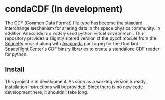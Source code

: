 # condaCDF (In development)

The CDF (Common Data Format) file type has become the standard interchange
mechanism for sharing data in the space physics community.  In addition 
Anaconda is a widely used python virtual environment.  This repository provides
a slightly altered version of the pycdf module from the [SpacePy](https://github.com/spacepy/spacepy)
project along with [Anaconda](https://anaconda.org) packaging for the Goddard Spaceflight Center's CDF binary
libraries to create a standalone CDF reader for python.

## Install

This project is in development.  As soon as a working version is ready,
installation instructions will be provided.  Since there is no new code
development here, it shouldn't take long.






